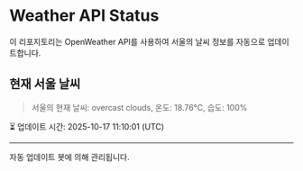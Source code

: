 
# Weather API Status

이 리포지토리는 OpenWeather API를 사용하여 서울의 날씨 정보를 자동으로 업데이트합니다.

## 현재 서울 날씨
> 서울의 현재 날씨: overcast clouds, 온도: 18.76°C, 습도: 100%

⏳ 업데이트 시간: 2025-10-17 11:10:01 (UTC)

---
자동 업데이트 봇에 의해 관리됩니다.
